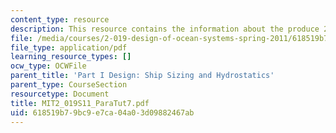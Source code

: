 ```yaml
---
content_type: resource
description: This resource contains the information about the produce 2D drawings.
file: /media/courses/2-019-design-of-ocean-systems-spring-2011/618519b79bc9e7ca04a03d09882467ab_MIT2_019S11_ParaTut7.pdf
file_type: application/pdf
learning_resource_types: []
ocw_type: OCWFile
parent_title: 'Part I Design: Ship Sizing and Hydrostatics'
parent_type: CourseSection
resourcetype: Document
title: MIT2_019S11_ParaTut7.pdf
uid: 618519b7-9bc9-e7ca-04a0-3d09882467ab
---
```

